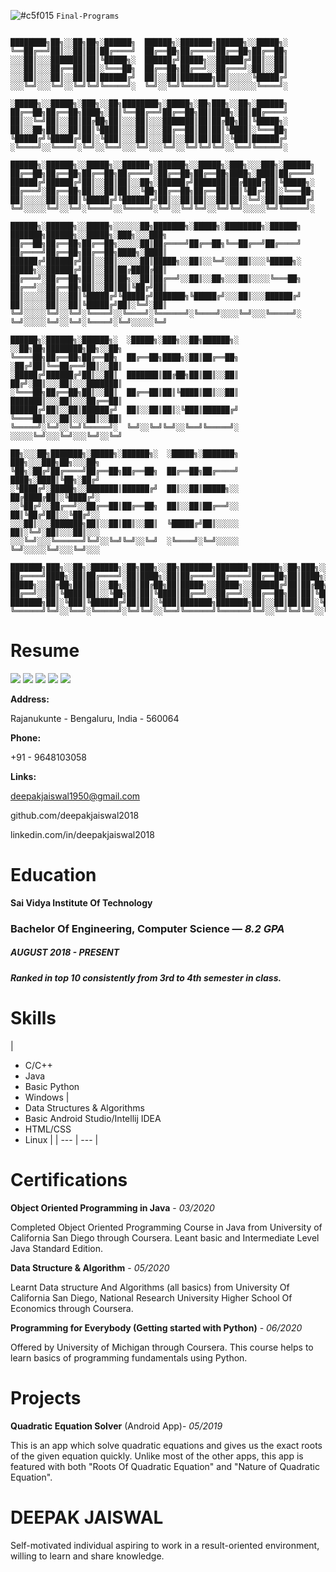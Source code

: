 ![#c5f015](https://imgrp2.xiaolee.net/i/aHR0cHM6Ly9wbGFjZWhvbGQuaXQvMTUvYzVmMDE1LzAwMDAwMD90ZXh0PSs=.jpg) `Final-Programs`

 ```

████████╗██╗░░██╗██╗░██████╗  ██████╗░███████╗██████╗░░█████╗░
╚══██╔══╝██║░░██║██║██╔════╝  ██╔══██╗██╔════╝██╔══██╗██╔══██╗
░░░██║░░░███████║██║╚█████╗░  ██████╔╝█████╗░░██████╔╝██║░░██║
░░░██║░░░██╔══██║██║░╚═══██╗  ██╔══██╗██╔══╝░░██╔═══╝░██║░░██║
░░░██║░░░██║░░██║██║██████╔╝  ██║░░██║███████╗██║░░░░░╚█████╔╝
░░░╚═╝░░░╚═╝░░╚═╝╚═╝╚═════╝░  ╚═╝░░╚═╝╚══════╝╚═╝░░░░░░╚════╝░

░█████╗░░█████╗░███╗░░██╗████████╗░█████╗░██╗███╗░░██╗░██████╗
██╔══██╗██╔══██╗████╗░██║╚══██╔══╝██╔══██╗██║████╗░██║██╔════╝
██║░░╚═╝██║░░██║██╔██╗██║░░░██║░░░███████║██║██╔██╗██║╚█████╗░
██║░░██╗██║░░██║██║╚████║░░░██║░░░██╔══██║██║██║╚████║░╚═══██╗
╚█████╔╝╚█████╔╝██║░╚███║░░░██║░░░██║░░██║██║██║░╚███║██████╔╝
░╚════╝░░╚════╝░╚═╝░░╚══╝░░░╚═╝░░░╚═╝░░╚═╝╚═╝╚═╝░░╚══╝╚═════╝░

██████╗░██████╗░░█████╗░░██████╗░██████╗░░█████╗░███╗░░░███╗░██████╗  
██╔══██╗██╔══██╗██╔══██╗██╔════╝░██╔══██╗██╔══██╗████╗░████║██╔════╝  
██████╔╝██████╔╝██║░░██║██║░░██╗░██████╔╝███████║██╔████╔██║╚█████╗░  
██╔═══╝░██╔══██╗██║░░██║██║░░╚██╗██╔══██╗██╔══██║██║╚██╔╝██║░╚═══██╗  
██║░░░░░██║░░██║╚█████╔╝╚██████╔╝██║░░██║██║░░██║██║░╚═╝░██║██████╔╝  
╚═╝░░░░░╚═╝░░╚═╝░╚════╝░░╚═════╝░╚═╝░░╚═╝╚═╝░░╚═╝╚═╝░░░░░╚═╝╚═════╝░  

██████╗░██████╗░░█████╗░░░░░░██╗███████╗░█████╗░████████╗░██████╗  ███████╗██████╗░░█████╗░███╗░░░███╗
██╔══██╗██╔══██╗██╔══██╗░░░░░██║██╔════╝██╔══██╗╚══██╔══╝██╔════╝  ██╔════╝██╔══██╗██╔══██╗████╗░████║
██████╔╝██████╔╝██║░░██║░░░░░██║█████╗░░██║░░╚═╝░░░██║░░░╚█████╗░  █████╗░░██████╔╝██║░░██║██╔████╔██║
██╔═══╝░██╔══██╗██║░░██║██╗░░██║██╔══╝░░██║░░██╗░░░██║░░░░╚═══██╗  ██╔══╝░░██╔══██╗██║░░██║██║╚██╔╝██║
██║░░░░░██║░░██║╚█████╔╝╚█████╔╝███████╗╚█████╔╝░░░██║░░░██████╔╝  ██║░░░░░██║░░██║╚█████╔╝██║░╚═╝░██║
╚═╝░░░░░╚═╝░░╚═╝░╚════╝░░╚════╝░╚══════╝░╚════╝░░░░╚═╝░░░╚═════╝░  ╚═╝░░░░░╚═╝░░╚═╝░╚════╝░╚═╝░░░░░╚═╝

██████╗░██████╗░██████╗░  ░█████╗░███╗░░██╗██████╗░  ░░██╗██╗████████╗██╗░░██╗
╚════██╗██╔══██╗██╔══██╗  ██╔══██╗████╗░██║██╔══██╗  ░██╔╝██║╚══██╔══╝██║░░██║
░█████╔╝██████╔╝██║░░██║  ███████║██╔██╗██║██║░░██║  ██╔╝░██║░░░██║░░░███████║
░╚═══██╗██╔══██╗██║░░██║  ██╔══██║██║╚████║██║░░██║  ███████║░░░██║░░░██╔══██║
██████╔╝██║░░██║██████╔╝  ██║░░██║██║░╚███║██████╔╝  ╚════██║░░░██║░░░██║░░██║
╚═════╝░╚═╝░░╚═╝╚═════╝░  ╚═╝░░╚═╝╚═╝░░╚══╝╚═════╝░  ░░░░░╚═╝░░░╚═╝░░░╚═╝░░╚═╝

██╗░░░██╗███████╗░█████╗░██████╗░  ░█████╗░███████╗  ███╗░░░███╗██╗░░░██╗
╚██╗░██╔╝██╔════╝██╔══██╗██╔══██╗  ██╔══██╗██╔════╝  ████╗░████║╚██╗░██╔╝
░╚████╔╝░█████╗░░███████║██████╔╝  ██║░░██║█████╗░░  ██╔████╔██║░╚████╔╝░
░░╚██╔╝░░██╔══╝░░██╔══██║██╔══██╗  ██║░░██║██╔══╝░░  ██║╚██╔╝██║░░╚██╔╝░░
░░░██║░░░███████╗██║░░██║██║░░██║  ╚█████╔╝██║░░░░░  ██║░╚═╝░██║░░░██║░░░
░░░╚═╝░░░╚══════╝╚═╝░░╚═╝╚═╝░░╚═╝  ░╚════╝░╚═╝░░░░░  ╚═╝░░░░░╚═╝░░░╚═╝░░░

███████╗███╗░░██╗░██████╗░██╗███╗░░██╗███████╗███████╗██████╗░██╗███╗░░██╗░██████╗░░░░
██╔════╝████╗░██║██╔════╝░██║████╗░██║██╔════╝██╔════╝██╔══██╗██║████╗░██║██╔════╝░░░░
█████╗░░██╔██╗██║██║░░██╗░██║██╔██╗██║█████╗░░█████╗░░██████╔╝██║██╔██╗██║██║░░██╗░░░░
██╔══╝░░██║╚████║██║░░╚██╗██║██║╚████║██╔══╝░░██╔══╝░░██╔══██╗██║██║╚████║██║░░╚██╗░░░
███████╗██║░╚███║╚██████╔╝██║██║░╚███║███████╗███████╗██║░░██║██║██║░╚███║╚██████╔╝██╗
╚══════╝╚═╝░░╚══╝░╚═════╝░╚═╝╚═╝░░╚══╝╚══════╝╚══════╝╚═╝░░╚═╝╚═╝╚═╝░░╚══╝░╚═════╝░╚═╝
```



# Resume
![](RackMultipart20200725-4-118dc6r_html_c319c44982b9f5d0.gif) ![](RackMultipart20200725-4-118dc6r_html_783981bce6421351.gif) ![](RackMultipart20200725-4-118dc6r_html_34c5439eca5484a6.gif) ![](RackMultipart20200725-4-118dc6r_html_b34a1ae9006d4d2c.gif) ![](RackMultipart20200725-4-118dc6r_html_14b78f5356f90d50.gif)

**Address:**

Rajanukunte - Bengaluru, India - 560064

**Phone:**

+91 - 9648103058

**Links:**

deepakjaiswal1950@gmail.com

github.com/deepakjaiswal2018

linkedin.com/in/deepakjaiswal2018

# Education

**Sai Vidya Institute Of Technology**

### Bachelor Of Engineering, Computer Science — **_8.2 GPA_**

##### **AUGUST 2018 - PRESENT**

##### Ranked in top 10 consistently from 3rd to 4th semester in class.

# Skills

|
- C/C++
- Java
- Basic Python
- Windows
 |
- Data Structures &amp; Algorithms
- Basic Android Studio/Intellij IDEA
- HTML/CSS
- Linux
 |
| --- | --- |

# Certifications

**Object Oriented Programming in Java** - _03/2020_

Completed Object Oriented Programming Course in Java from University of California San Diego through Coursera. Leant basic and Intermediate Level Java Standard Edition.

**Data Structure &amp; Algorithm** - _05/2020_

Learnt Data structure And Algorithms (all basics) from University Of California San Diego, National Research University Higher School Of Economics through Coursera.

**Programming for Everybody (Getting started with Python)** - _06/2020_

Offered by University of Michigan through Coursera. This course helps to learn basics of programming fundamentals using Python.

# Projects

**Quadratic Equation Solver** (Android App)- _05/2019_

This is an app which solve quadratic equations and gives us the exact roots of the given equation quickly. Unlike most of the other apps, this app is featured with both &quot;Roots Of Quadratic Equation&quot; and &quot;Nature of Quadratic Equation&quot;.

# **DEEPAK JAISWAL**

Self-motivated individual aspiring to work in a result-oriented environment, willing to learn and share knowledge.
